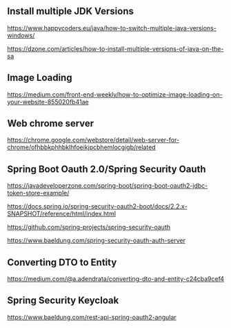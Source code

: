 Install multiple JDK Versions
----------------------------------------------------------------
https://www.happycoders.eu/java/how-to-switch-multiple-java-versions-windows/

https://dzone.com/articles/how-to-install-multiple-versions-of-java-on-the-sa


Image Loading 
----------------------
https://medium.com/front-end-weekly/how-to-optimize-image-loading-on-your-website-855020fb41ae


Web chrome server
-------------------------------------------
https://chrome.google.com/webstore/detail/web-server-for-chrome/ofhbbkphhbklhfoeikjpcbhemlocgigb/related

Spring Boot Oauth 2.0/Spring Security Oauth
---------------------------
https://javadeveloperzone.com/spring-boot/spring-boot-oauth2-jdbc-token-store-example/

https://docs.spring.io/spring-security-oauth2-boot/docs/2.2.x-SNAPSHOT/reference/html/index.html

https://github.com/spring-projects/spring-security-oauth

https://www.baeldung.com/spring-security-oauth-auth-server

Converting DTO to Entity
----------------------------------------------------
https://medium.com/@a.adendrata/converting-dto-and-entity-c24cba9cef4


Spring Security Keycloak
--------------------------------------------------
https://www.baeldung.com/rest-api-spring-oauth2-angular
